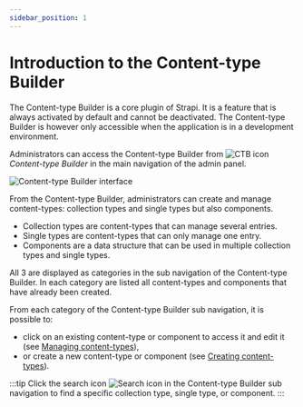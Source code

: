 ```yaml
---
sidebar_position: 1
---
```


# Introduction to the Content-type Builder

The Content-type Builder is a core plugin of Strapi. It is a feature that is always activated by default and cannot be deactivated. The Content-type Builder is however only accessible when the application is in a development environment.

Administrators can access the Content-type Builder from ![CTB icon](/img/assets/icons/content_types_builder.svg) _Content-type Builder_ in the main navigation of the admin panel.

![Content-type Builder interface](/img/assets/content-types-builder/content-types-builder.png)

From the Content-type Builder, administrators can create and manage content-types: collection types and single types but also components.

- Collection types are content-types that can manage several entries.
- Single types are content-types that can only manage one entry.
- Components are a data structure that can be used in multiple collection types and single types.

All 3 are displayed as categories in the sub navigation of the Content-type Builder. In each category are listed all content-types and components that have already been created.

From each category of the Content-type Builder sub navigation, it is possible to:

- click on an existing content-type or component to access it and edit it (see [Managing content-types](/docs/user-docs/content-types-builder/managing-content-types)),
- or create a new content-type or component (see [Creating content-types](/docs/user-docs/content-types-builder/creating-new-content-type)).

:::tip
Click the search icon ![Search icon](/img/assets/icons/search.svg) in the Content-type Builder sub navigation to find a specific collection type, single type, or component.
:::
